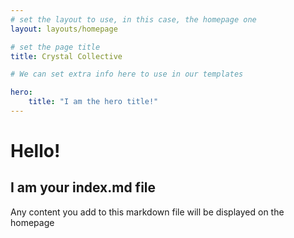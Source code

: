 ```yaml
---
# set the layout to use, in this case, the homepage one
layout: layouts/homepage

# set the page title
title: Crystal Collective

# We can set extra info here to use in our templates

hero:
    title: "I am the hero title!"
---
```



# Hello!

## I am your index.md file

Any content you add to this markdown file will be displayed on the homepage 